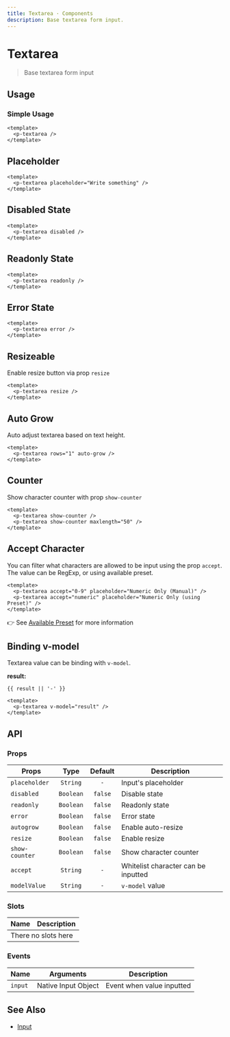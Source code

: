 ```yaml
---
title: Textarea · Components
description: Base textarea form input.
---
```


<script setup>
  import pTextarea from './Textarea.vue'
  import { ref } from 'vue-demi'

  const result = ref()
</script>

# Textarea

> Base textarea form input

## Usage

### Simple Usage

<preview>
  <p-textarea />
</preview>

```vue
<template>
  <p-textarea />
</template>
```

## Placeholder

<preview>
  <p-textarea placeholder="Write something" />
</preview>

```vue
<template>
  <p-textarea placeholder="Write something" />
</template>
```

## Disabled State
<preview>
  <p-textarea disabled />
</preview>

```vue
<template>
  <p-textarea disabled />
</template>
```

## Readonly State
<preview>
  <p-textarea readonly />
</preview>

```vue
<template>
  <p-textarea readonly />
</template>
```

## Error State
<preview>
  <p-textarea error />
</preview>

```vue
<template>
  <p-textarea error />
</template>
```

## Resizeable
Enable resize button via prop `resize`

<preview>
  <p-textarea resize />
</preview>

```vue
<template>
  <p-textarea resize />
</template>
```

## Auto Grow

Auto adjust textarea based on text height.

<preview>
  <p-textarea rows="1" auto-grow />
</preview>

```vue
<template>
  <p-textarea rows="1" auto-grow />
</template>
```

## Counter

Show character counter with prop `show-counter`

<preview class="flex-col space-y-3">
  <p-textarea show-counter />
  <p-textarea show-counter maxlength="50" />
</preview>

```vue
<template>
  <p-textarea show-counter />
  <p-textarea show-counter maxlength="50" />
</template>
```

## Accept Character

You can filter what characters are allowed to be input using the prop `accept`. The value can be RegExp, or using available preset.

<preview class="flex-col space-y-4">
  <p-textarea accept="0-9" placeholder="Numeric Only (Manual)" />
  <p-textarea accept="numeric" placeholder="Numeric Only (using Preset)" />
</preview>

```vue
<template>
  <p-textarea accept="0-9" placeholder="Numeric Only (Manual)" />
  <p-textarea accept="numeric" placeholder="Numeric Only (using Preset)" />
</template>
```

👉 See [Available Preset](../input/#available-preset) for more information

## Binding v-model

Textarea value can be binding with `v-model`.

<preview>
  <p-textarea v-model="result" accept="num" />
</preview>

**result:**

<pre class="truncate"><code>{{ result || '-' }}</code></pre>

```vue
<template>
  <p-textarea v-model="result" />
</template>
```

## API

### Props

| Props          |   Type    | Default | Description                         |
|----------------|:---------:|:-------:|-------------------------------------|
| `placeholder`  | `String`  |   `-`   | Input's placeholder                 |
| `disabled`     | `Boolean` | `false` | Disable state                       |
| `readonly`     | `Boolean` | `false` | Readonly state                      |
| `error`        | `Boolean` | `false` | Error state                         |
| `autogrow`     | `Boolean` | `false` | Enable auto-resize                  |
| `resize`       | `Boolean` | `false` | Enable resize                       |
| `show-counter` | `Boolean` | `false` | Show character counter              |
| `accept`       | `String`  |   `-`   | Whitelist character can be inputted |
| `modelValue`   | `String`  |   `-`   | `v-model` value                     |

### Slots

<table>
  <thead>
    <tr>
      <th>Name</th>
      <th>Description</th>
    </tr>
  </thead>
  <tbody>
    <tr>
      <td colspan="2" class="text-center">There no slots here</td>
    </tr>
  </tbody>
</table>

### Events

| Name    | Arguments           | Description               |
|---------|---------------------|---------------------------|
| `input` | Native Input Object | Event when value inputted |

## See Also
- [Input](/components/input/index)
